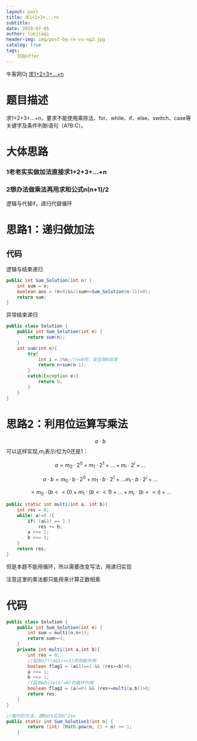 ```yaml
---
layout: post                          
title: 求1+2+3+...+n                             
subtitle:                             
date: 2019-07-05                      
author: luojiaqi                      
header-img: img/post-bg-re-vs-ng2.jpg 
catalog: true                         
tags:                                 
    剑指offer                              
---
```

牛客网Oj [求1+2+3+...+n ](<https://www.nowcoder.com/practice/7a0da8fc483247ff8800059e12d7caf1?tpId=13&tqId=11200&tPage=3&rp=1&ru=%2Fta%2Fcoding-interviews&qru=%2Fta%2Fcoding-interviews%2Fquestion-ranking>)

# 题目描述

求1+2+3+...+n，要求不能使用乘除法、for、while、if、else、switch、case等关键字及条件判断语句（A?B:C）。

# 大体思路

### 1老老实实做加法直接求1+2+3+...+n

### 2想办法做乘法再用求和公式n(n+1)/2

逻辑与代替if，递归代替循环

# 思路1：递归做加法

## 代码

逻辑与结束递归

```java
public int Sum_Solution(int n) {
    int sum = n;
    boolean ans = (n>0)&&((sum+=Sum_Solution(n-1))>0);
    return sum;
}
```

异常结束递归

```java
public class Solution {
    public int Sum_Solution(int n) {
        return sum(n);
    }
    int sum(int n){
        try{
            int i = 1%n;//n=0时，发生除0异常
            return n+sum(n-1);
        }
        catch(Exception e){
            return 0;
        }
    }
}
```



# 思路2：利用位运算写乘法

$$a\cdot b$$可以这样实现,$m_i$表示i位为0还是1：

$$a=m_0\cdot2^0+m_1\cdot2^1+...+m_i\cdot2^i+...$$

$$a\cdot b=m_0\cdot b\cdot2^0+m_1\cdot b\cdot2^1+...m_i\cdot b\cdot2^i+...$$

$$=m_0\cdot (b<<0)+m_1\cdot (b<<1)+...+m_i\cdot (b<<i)+...$$

```java
public static int multi(int a, int b){
    int res = 0;
    while( a!=0 ){
        if( (a&1) == 1 ) 
            res += b;
        a >>= 1;
        b <<= 1; 
    }
    return res;
}
```

但是本题不能用循环，所以需要改变写法，用递归实现

注意这里的乘法都只能用来计算正数相乘

# 代码

```java
public class Solution {
    public int Sum_Solution(int n) {
        int sum = multi(n,n+1);
        return sum>>1;
    }
    private int multi(int a,int b){
        int res = 0;
        //起到if((a&1)==1)的判断作用
        boolean flag1 = (a&1)==1 && (res+=b)>0;
        a >>= 1;
        b <<= 1;
        //起到while(a!=0)的循环作用
        boolean flag2 = (a!=0) && (res+=multi(a,b))>0;
        return res;
    }
}
```

```java
//取巧的方法，用Math实现n^2+n
public static int Sum_Solution1(int n) {
        return (int) (Math.pow(n, 2) + n) >> 1;
    }
```
